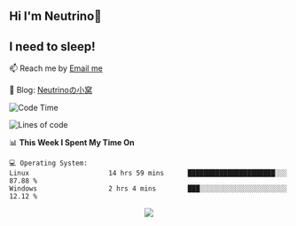 ## Hi I'm Neutrino👋
## I need to sleep!

📫 Reach me by [Email me](mailto:neutrin1zzz@gmail.com)

💬 Blog: [Neutrinoの小窝](https://neutrino.top/)

<!--START_SECTION:waka-->
![Code Time](http://img.shields.io/badge/Code%20Time-596%20hrs%2042%20mins-blue)

![Lines of code](https://img.shields.io/badge/From%20Hello%20World%20I%27ve%20Written-718.4%20thousand%20lines%20of%20code-blue)

📊 **This Week I Spent My Time On** 

```text
💻 Operating System: 
Linux                    14 hrs 59 mins      ██████████████████████░░░   87.88 % 
Windows                  2 hrs 4 mins        ███░░░░░░░░░░░░░░░░░░░░░░   12.12 % 
```


<!--END_SECTION:waka-->

<div align="center">
<img align="center" src="https://skillicons.dev/icons?i=c,cpp,py&theme=dark" />
  
<!--
**Neutrin1/Neutrin1** is a ✨ _special_ ✨ repository because its `README.md` (this file) appears on your GitHub profile.

![header](https://capsule-render.vercel.app/api?type=venom&color=auto&height=100&section=header&text=Wish%20u%20have%20a%20nice%20day&fontSize=30&theme=tokyonight)

